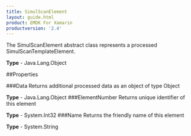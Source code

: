 ```yaml
---
title: SimulScanElement
layout: guide.html 
product: EMDK For Xamarin 
productversion: '2.4' 
---
```

The SimulScanElement abstract class represents a processed SimulScanTemplateElement.

**Type** - Java.Lang.Object

##Properties

###Data
Returns additional processed data as an object of type Object

**Type** - Java.Lang.Object
###ElementNumber
Returns unique identifier of this element

**Type** - System.Int32
###Name
Returns the friendly name of this element

**Type** - System.String


